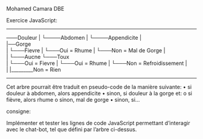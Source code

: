 Mohamed Camara DBE

Exercice JavaScript:
______________________________________________________________________________________________________________________________________________________________________________

───Douleur
      |  └────Abdomen 
      |     └────Appendicite
      |       
      |──Gorge        
      |      └───Fievre
      |              └───Oui = Rhume
      |              └───Non = Mal de Gorge
      |                   
      |
      └───Aucne
             └───Toux   
                  |   └───Oui = Fievre
                  |                 └───Oui = Rhume
                  |                 └───Non = Refroidissement
                  |     
                  |
                  |_________Non = Rien    
__________________________________________________________________________________________________________________________________________________________________________
Cet arbre pourrait être traduit en pseudo-code de la manière suivante:
• si douleur à abdomen, alors appendicite
• sinon, si douleur à la gorge et:
o si fièvre, alors rhume o sinon, mal de gorge
• sinon, si…

 consigne:

Implémenter et tester les lignes de code JavaScript permettant d’interagir avec le chat-bot, tel que défini par l’arbre ci-dessus.

